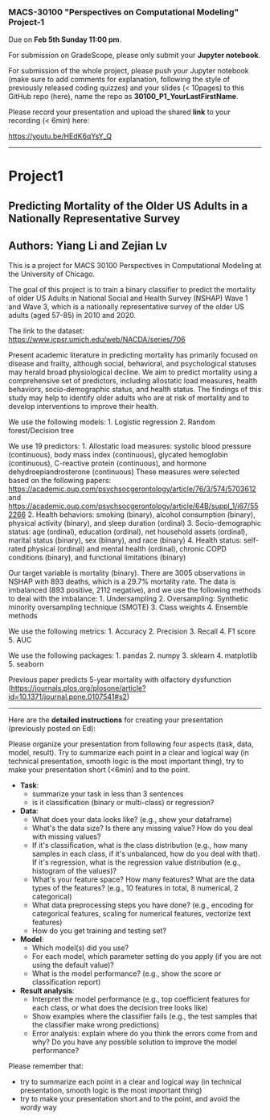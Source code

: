 ### MACS-30100 "Perspectives on Computational Modeling" Project-1

Due on **Feb 5th Sunday 11:00 pm**.

For submission on GradeScope, please only submit your **Jupyter notebook**.

For submission of the whole project, please push your Jupyter notebook (make sure to add comments for explanation, following the style of previously released coding quizzes) and your slides (< 10pages) to this GitHub repo (here), name the repo as **30100_P1_YourLastFirstName**.

Please record your presentation and upload the shared **link** to your recording (< 6min) here: 

https://youtu.be/HEdK6qYsY_Q

----------------------

# Project1
 
## Predicting Mortality of the Older US Adults in a Nationally Representative Survey

## Authors: Yiang Li and Zejian Lv

This is a project for MACS 30100 Perspectives in Computational Modeling at the University of Chicago.

The goal of this project is to train a binary classifier to predict the mortality of older US Adults in National Social and Health Survey (NSHAP) Wave 1 and Wave 3, which is a nationally representative survey of the older US adults (aged 57-85) in 2010 and 2020.

The link to the dataset: https://www.icpsr.umich.edu/web/NACDA/series/706

Present academic literature in predicting mortality has primarily focused on disease and frailty, although social, behavioral, and psychological statuses may herald broad physiological decline. We aim to predict mortality using a comprehensive set of predictors, including allostatic load measures, health behaviors, socio-demographic status, and health status. The findings of this study may help to identify older adults who are at risk of mortality and to develop interventions to improve their health.

We use the following models:
    1. Logistic regression
    2. Random forest/Decision tree

We use 19 predictors:
    1. Allostatic load measures: systolic blood pressure (continuous), body mass index (continuous), glycated hemoglobin (continuous), C-reactive protein (continuous), and hormone dehydroepiandrosterone (continuous)
            These measures were selected based on the following papers: https://academic.oup.com/psychsocgerontology/article/76/3/574/5703612 and https://academic.oup.com/psychsocgerontology/article/64B/suppl_1/i67/552266
    2. Health behaviors: smoking (binary), alcohol consumption (binary), physical activity (binary), and sleep duration (ordinal) 
    3. Socio-demographic status: age (ordinal), education (ordinal), net household assets (ordinal), marital status (binary), sex (binary), and race (binary)
    4. Health status: self-rated physical (ordinal) and mental health (ordinal), chronic COPD conditions (binary), and functional limitations (binary)
    
Our target variable is mortality (binary). There are 3005 observations in NSHAP with 893 deaths, which is a 29.7% mortality rate. The data is imbalanced (893 positive, 2112 negative), and we use the following methods to deal with the imbalance:
    1. Undersampling
    2. Oversampling: Synthetic minority oversampling technique (SMOTE)
    3. Class weights
    4. Ensemble methods
    
We use the following metrics:
    1. Accuracy
    2. Precision
    3. Recall
    4. F1 score
    5. AUC

We use the following packages:
    1. pandas
    2. numpy
    3. sklearn
    4. matplotlib
    5. seaborn

Previous paper predicts 5-year mortality with olfactory dysfunction (https://journals.plos.org/plosone/article?id=10.1371/journal.pone.0107541#s2)

----------------------

Here are the **detailed instructions** for creating your presentation (previously posted on Ed):

Please organize your presentation from following four aspects (task, data, model, result). Try to summarize each point in a clear and logical way (in technical presentation, smooth logic is the most important thing), try to make your presentation short (<6min) and to the point.

- **Task**:
	- summarize your task in less than 3 sentences
	- is it classification (binary or multi-class) or regression?
- **Data**:
	- What does your data looks like? (e.g., show your dataframe)
	- What's the data size? Is there any missing value? How do you deal with missing values?
	- If it's classification, what is the class distribution (e.g., how many samples in each class, if it's unbalanced, how do you deal with that). If it's regression, what is the regression value distribution (e.g., histogram of the values)?
	- What's your feature space? How many features? What are the data types of the features? (e.g., 10 features in total, 8 numerical, 2 categorical)
	- What data preprocessing steps you have done? (e.g., encoding for categorical features, scaling for numerical features, vectorize text features)
	- How do you get training and testing set? 
- **Model**:
	- Which model(s) did you use?
	- For each model, which parameter setting do you apply (if you are not using the default value)?
	- What is the model performance? (e.g., show the score or classification report)
- **Result analysis**:
	- Interpret the model performance (e.g., top coefficient features for each class, or what does the decision tree looks like)
	- Show examples where the classifier fails (e.g., the test samples that the classifier make wrong predictions)
	- Error analysis: explain where do you think the errors come from and why? Do you have any possible solution to improve the model performance?

Please remember that: 
- try to summarize each point in a clear and logical way (in technical presentation, smooth logic is the most important thing)
- try to make your presentation short and to the point, and avoid the wordy way